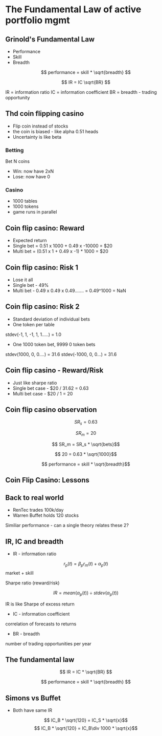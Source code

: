 # The Fundamental Law of active portfolio mgmt

## Grinold's Fundamental Law

* Performance
* Skill
* Breadth

$$ performance = skill * \sqrt{breadth} $$

$$ IR = IC \sqrt{BR} $$

IR = information ratio
IC = information coefficient
BR = breadth - trading opportunity

## Thd coin flipping casino

* Flip coin instead of stocks
* the coin is biased - like alpha 0.51 heads
* Uncertainty is like beta

### Betting

Bet N coins

* Win: now have 2xN
* Lose: now have 0

### Casino

* 1000 tables
* 1000 tokens
* game runs in parallel

## Coin flip casino: Reward

* Expected return
* Single bet = 0.51 x  1000 + 0.49 x -10000 = $20
* Multi bet = (0.51 x 1 + 0.49 x -1) * 1000 = $20

## Coin flip casino: Risk 1

* Lose it all
* Single bet - 49%
* Multi bet - 0.49 x 0.49 x 0.49....... = 0.49^1000 = NaN

## Coin flip casino: Risk 2

* Standard deviation of individual bets
* One token per table

stdev(-1, 1, -1, 1, 1.....) = 1.0

* One 1000 token bet, 9999 0 token bets

stdev(1000, 0, 0....) = 31.6
stdev(-1000, 0, 0...) = 31.6

## Coin flip casino - Reward/Risk

* Just like sharpe ratio
* Single bet case - $20 / 31.62 = 0.63
* Multi bet case - $20 / 1 = 20

## Coin flip casino observation

$$ SR_s = 0.63 $$

$$ SR_m = 20 $$

$$ SR_m = SR_s * \sqrt{bets}$$

$$ 20 = 0.63 * \sqrt{1000}$$

$$ performance = skill * \sqrt{breadth}$$

## Coin Flip Casino: Lessons

## Back to real world

* RenTec trades 100k/day
* Warren Buffet holds 120 stocks

Similiar performance - can a single theory relates these 2?

## IR, IC and breadth

* IR - information ratio

$$ r_p(t) = \beta_pr_m(t) + \alpha_p(t)$$
             market       +   skill

Sharpe ratio (reward/risk)

$$ IR = mean(\alpha_p(t)) \div stdev(\alpha_p(t)) $$

IR is like Sharpe of excess return

* IC - information coefficient

correlation of forecasts to returns

* BR - breadth

number of trading opportunities per year

## The fundamental law

$$ IR = IC * \sqrt{BR} $$

$$ performance = skill * \sqrt{breadth} $$

## Simons vs Buffet

* Both have same IR

$$ IC_B * \sqrt{120} = IC_S * \sqrt{x}$$
$$ IC_B * \sqrt{120} = IC_B\div 1000 * \sqrt{x}$$